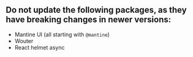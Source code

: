 ## Do not update the following packages, as they have breaking changes in newer versions:

- Mantine UI (all starting with `@mantine`)
- Wouter
- React helmet async
